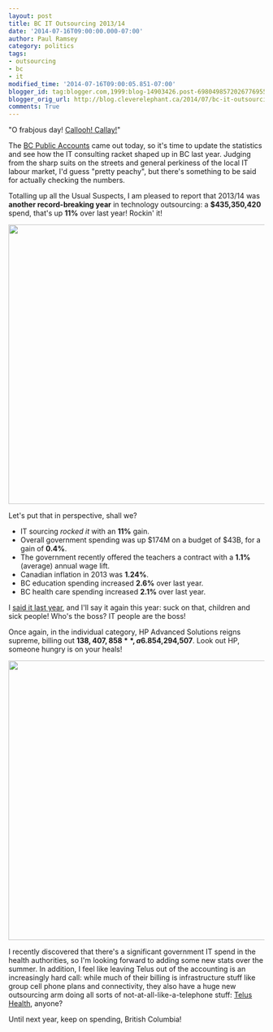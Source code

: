 ```yaml
---
layout: post
title: BC IT Outsourcing 2013/14
date: '2014-07-16T09:00:00.000-07:00'
author: Paul Ramsey
category: politics
tags:
- outsourcing
- bc
- it
modified_time: '2014-07-16T09:00:05.851-07:00'
blogger_id: tag:blogger.com,1999:blog-14903426.post-6980498572026776955
blogger_orig_url: http://blog.cleverelephant.ca/2014/07/bc-it-outsourcing-201314.html
comments: True
---
```


"O frabjous day! [Callooh! Callay!](http://en.wikipedia.org/wiki/Jabberwocky)"

The [BC Public Accounts](http://www.fin.gov.bc.ca/ocg/pa/13_14/Pa13_14.htm) came out today, so it's time to update the statistics and see how the IT consulting racket shaped up in BC last year. Judging from the sharp suits on the streets and general perkiness of the local IT labour market, I'd guess "pretty peachy", but there's something to be said for actually checking the numbers.

Totalling up all the Usual Suspects, I am pleased to report that 2013/14 was **another record-breaking year** in technology outsourcing: a **$435,350,420** spend, that's up **11%** over last year! Rockin' it!

<img src="https://docs.google.com/a/cleverelephant.ca/spreadsheet/oimg?key=0AsM7ePw4lyCDdEpEUXZlZWNSRXZtQXZmeVNVajhvRmc&oid=4&zx=3jhlqyn4bbus" width="550" />

Let's put that in perspective, shall we?

* IT sourcing *rocked it* with an **11%** gain.
* Overall government spending was up $174M on a budget of $43B, for a gain of **0.4%**.
* The government recently offered the teachers a contract with a **1.1%** (average) annual wage lift.
* Canadian inflation in 2013 was **1.24%**.
* BC education spending increased **2.6%** over last year.
* BC health care spending increased **2.1%** over last year.

I [said it last year](/2013/07/bc-it-outsourcing-201213.html), and I'll say it again this year: suck on that, children and sick people! Who's the boss? IT people are the boss!

Once again, in the individual category, HP Advanced Solutions reigns supreme, billing out **$138,407,858**, a 6.8% gain. HP's growth is slowing though and my favourite systems integrator, Deloitte, just closed a monster year with **51%** year-over-year billings growth and a take of **$54,294,507**. Look out HP, someone hungry is on your heals!

<img src="https://docs.google.com/a/cleverelephant.ca/spreadsheet/oimg?key=0AsM7ePw4lyCDdEpEUXZlZWNSRXZtQXZmeVNVajhvRmc&oid=2&zx=uj2istl3ypgt"  width="550"/>

I recently discovered that there's a significant government IT spend in the health authorities, so I'm looking forward to adding some new stats over the summer. In addition, I feel like leaving Telus out of the accounting is an increasingly hard call: while much of their billing is infrastructure stuff like group cell phone plans and connectivity, they also have a huge new outsourcing arm doing all sorts of not-at-all-like-a-telephone stuff: [Telus Health](http://www.telushealth.com), anyone? 

Until next year, keep on spending, British Columbia!